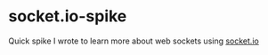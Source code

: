 socket.io-spike
===============

Quick spike I wrote to learn more about web sockets using [socket.io](http://socket.io/)
